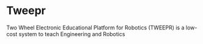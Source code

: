 # Tweepr
Two Wheel Electronic Educational Platform for Robotics (TWEEPR) is a low-cost system to teach Engineering and Robotics
